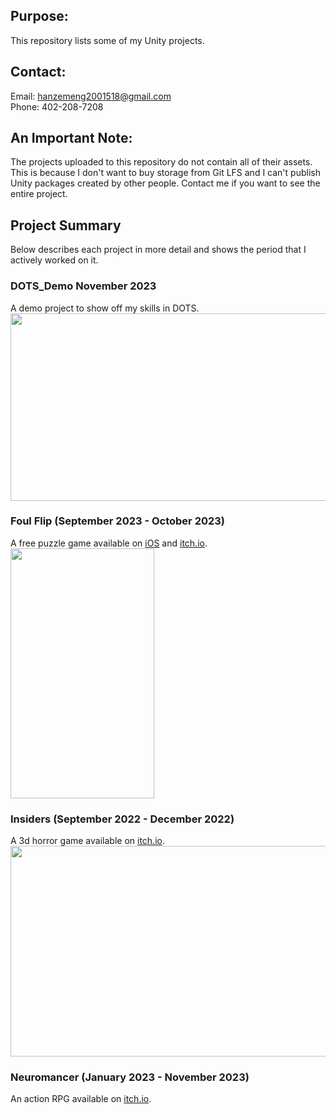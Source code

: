 ## Purpose:
This repository lists some of my Unity projects.

## Contact:
Email: hanzemeng2001518@gmail.com<br>
Phone: 402-208-7208

## An Important Note:
The projects uploaded to this repository do not contain all of their assets. This is because I don't want to buy storage from Git LFS and I can't publish Unity packages created by other people. Contact me if you want to see the entire project.

## Project Summary
Below describes each project in more detail and shows the period that I actively worked on it.
### DOTS_Demo November 2023
A demo project to show off my skills in DOTS.<br>
<img src="https://github.com/hanzemeng/Unity_Projects/assets/51301998/d4c08e73-9a5b-4f73-a028-57890c8d1b90" width="530" height="300"/>

### Foul Flip (September 2023 - October 2023)
A free puzzle game available on [iOS](https://apps.apple.com/app/foul-flip/id6467679071) and [itch.io](https://hanzemeng.itch.io/foul-flip).<br>
<img src="https://github.com/hanzemeng/Unity_Projects/assets/51301998/a0a1659e-07f1-45b4-b591-5664a453edea" width="230" height="400"/>

### Insiders (September 2022 - December 2022)
A 3d horror game available on [itch.io](https://hanzemeng.itch.io/insiders).<br>
<img src="https://github.com/hanzemeng/Unity_Projects/assets/51301998/3b272975-2106-4fd1-9d44-6e1e2b80dec0" width="600" height="337"/>

### Neuromancer (January 2023 - November 2023)
An action RPG available on [itch.io](https://hanzemeng.itch.io/neuromancer/download/qdnCm7_wr8Eu2r6SlbIb0ljefnJ6KzfYvnU0CooT).
